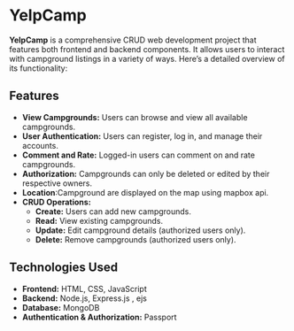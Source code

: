 # YelpCamp

**YelpCamp** is a comprehensive CRUD web development project that features both frontend and backend components. It allows users to interact with campground listings in a variety of ways. Here’s a detailed overview of its functionality:

## Features

- **View Campgrounds:** Users can browse and view all available campgrounds.
- **User Authentication:** Users can register, log in, and manage their accounts.
- **Comment and Rate:** Logged-in users can comment on and rate campgrounds.
- **Authorization:** Campgrounds can only be deleted or edited by their respective owners.
- **Location**:Campground are displayed on the map using mapbox api.
- **CRUD Operations:**
  - **Create:** Users can add new campgrounds.
  - **Read:** View existing campgrounds.
  - **Update:** Edit campground details (authorized users only).
  - **Delete:** Remove campgrounds (authorized users only).

## Technologies Used

- **Frontend:** HTML, CSS, JavaScript
- **Backend:** Node.js, Express.js , ejs
- **Database:** MongoDB
- **Authentication & Authorization:** Passport
